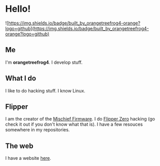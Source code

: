 # Hello!
![https://img.shields.io/badge/built_by_orangetreefrog4-orange?logo=github](https://img.shields.io/badge/built_by_orangetreefrog4-orange?logo=github)

## Me
I'm **orangetreefrog4**.
I develop stuff.

## What I do
I like to do hacking stuff. I know Linux.

## Flipper
I am the creator of the [Mischief Firmware](https://flippermischief.github.io).
I do [Flipper Zero](https://flipperzero.one) hacking (go check it out if you don't know what that is). I have a few resouces somewhere in my repositories.

## The web
I have a website [here](https://orangetreefrog4.github.io/).
